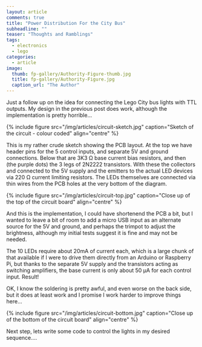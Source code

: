 ```yaml
---
layout: article
comments: true
title: "Power Distribution For the City Bus"
subheadline: ""
teaser: "Thoughts and Ramblings"
tags:
  - electronics
  - lego
categories:
  - article
image:
  thumb: fp-gallery/Authority-Figure-thumb.jpg
  title: fp-gallery/Authority-Figure.jpg
  caption_url: "The Author"
---
```

Just a follow up on the idea for connecting the Lego City bus lights with TTL outputs. My design in the previous post does work, 
although the implementation is pretty horrible...

{% include figure src="/img/articles/circuit-sketch.jpg" caption="Sketch of the circuit - colour coded" align="centre" %}


This is my rather crude sketch showing the PCB layout. At the top we have header pins for the 5 control inputs, 
and separate 5V and ground connections. Below that are 3K3 Ω base current bias resistors, and then (the purple dots) 
the 3 legs of 2N2222 transistors. With these the collectors and connected to the 5V supply and the emitters to the 
actual LED devices via 220 Ω current limiting resistors. The LEDs themselves are connected via thin wires from the 
PCB holes at the very bottom of the diagram.

{% include figure src="/img/articles/circuit-top.jpg" caption="Close up of the top of the circuit board" align="centre" %}

And this is the implementation, I could have shortenend the PCB a bit, but I wanted to leave a bit of room to add 
a micro USB input as an alternate source for the 5V and ground, and perhaps the trimpot to adjust the brightness, 
although my initial tests suggest it is fine and may not be needed.

The 10 LEDs require about 20mA of current each, which is a large chunk of that available if I were to drive them 
directly from an Arduino or Raspberry Pi, but thanks to the separate 5V supply and the transistors acting as switching 
amplifiers, the base current is only about 50 μA for each control input. Result!

OK, I know the soldering is pretty awful, and even worse on the back side, but it does at least work and I 
promise I work harder to improve things here...

{% include figure src="/img/articles/circuit-bottom.jpg" caption="Close up of the bottom of the circuit board" align="centre" %}

Next step, lets write some code to control the lights in my desired sequence....